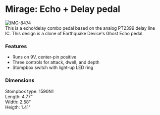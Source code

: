 # Mirage: Echo + Delay pedal
![IMG-8474](https://github.com/ecruz480/guitar-pedals/assets/6435014/5a907232-ecd7-4fa0-8780-6703c78a97ec)  
This is a echo/delay combo pedal based on the analog PT2399 delay line IC. This design is a clone of Earthquake Device's Ghost Echo pedal.

### Features
- Runs on 9V, center-pin positive  
- Three controls for attack, dwell, and depth  
- Stompbox switch with light-up LED ring  

### Dimensions
Stompbox type: 1590N1  
Length: 4.77"  
Width: 2.58"  
Heigth: 1.41"  
